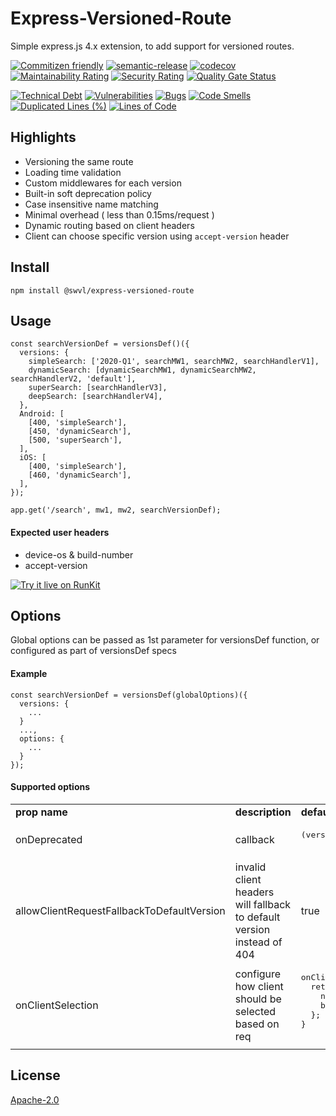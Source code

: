 # Express-Versioned-Route

Simple express.js 4.x extension, to add support for versioned routes.

[![Commitizen friendly](https://img.shields.io/badge/commitizen-friendly-brightgreen.svg)](http://commitizen.github.io/cz-cli/)
[![semantic-release](https://img.shields.io/badge/%20%20%F0%9F%93%A6%F0%9F%9A%80-semantic--release-e10079.svg)](https://github.com/semantic-release/semantic-release)
[![codecov](https://codecov.io/gh/swvl/express-versioned-route/branch/master/graph/badge.svg)](https://codecov.io/gh/swvl/express-versioned-route)
[![Maintainability Rating](https://sonarcloud.io/api/project_badges/measure?project=swvl_express-versioned-route&metric=sqale_rating)](https://sonarcloud.io/dashboard?id=swvl_express-versioned-route)
[![Security Rating](https://sonarcloud.io/api/project_badges/measure?project=swvl_express-versioned-route&metric=security_rating)](https://sonarcloud.io/dashboard?id=swvl_express-versioned-route)
[![Quality Gate Status](https://sonarcloud.io/api/project_badges/measure?project=swvl_express-versioned-route&metric=alert_status)](https://sonarcloud.io/dashboard?id=swvl_express-versioned-route)

[![Technical Debt](https://sonarcloud.io/api/project_badges/measure?project=swvl_express-versioned-route&metric=sqale_index)](https://sonarcloud.io/dashboard?id=swvl_express-versioned-route)
[![Vulnerabilities](https://sonarcloud.io/api/project_badges/measure?project=swvl_express-versioned-route&metric=vulnerabilities)](https://sonarcloud.io/dashboard?id=swvl_express-versioned-route)
[![Bugs](https://sonarcloud.io/api/project_badges/measure?project=swvl_express-versioned-route&metric=bugs)](https://sonarcloud.io/dashboard?id=swvl_express-versioned-route)
[![Code Smells](https://sonarcloud.io/api/project_badges/measure?project=swvl_express-versioned-route&metric=code_smells)](https://sonarcloud.io/dashboard?id=swvl_express-versioned-route)
[![Duplicated Lines (%)](https://sonarcloud.io/api/project_badges/measure?project=swvl_express-versioned-route&metric=duplicated_lines_density)](https://sonarcloud.io/dashboard?id=swvl_express-versioned-route)
[![Lines of Code](https://sonarcloud.io/api/project_badges/measure?project=swvl_express-versioned-route&metric=ncloc)](https://sonarcloud.io/dashboard?id=swvl_express-versioned-route)

## Highlights

- Versioning the same route
- Loading time validation
- Custom middlewares for each version
- Built-in soft deprecation policy
- Case insensitive name matching
- Minimal overhead ( less than 0.15ms/request )
- Dynamic routing based on client headers
- Client can choose specific version using `accept-version` header

## Install

`npm install @swvl/express-versioned-route`

## Usage

```
const searchVersionDef = versionsDef()({
  versions: {
    simpleSearch: ['2020-Q1', searchMW1, searchMW2, searchHandlerV1],
    dynamicSearch: [dynamicSearchMW1, dynamicSearchMW2, searchHandlerV2, 'default'],
    superSearch: [searchHandlerV3],
    deepSearch: [searchHandlerV4],
  },
  Android: [
    [400, 'simpleSearch'],
    [450, 'dynamicSearch'],
    [500, 'superSearch'],
  ],
  iOS: [
    [400, 'simpleSearch'],
    [460, 'dynamicSearch'],
  ],
});

app.get('/search', mw1, mw2, searchVersionDef);
```

#### Expected user headers

* device-os & build-number
* accept-version

[![Try it live on RunKit](https://badge.runkitcdn.com/@swvl/express-versioned-route.svg)](https://runkit.com/swvl/express-versioned-route)

## Options

Global options can be passed as 1st parameter for versionsDef function, or configured as part of versionsDef specs

#### Example
```
const searchVersionDef = versionsDef(globalOptions)({
  versions: {
    ...
  }
  ...,
  options: {
    ...
  }
});
```

#### Supported options

<table>
<tr>
  <td> <b> prop name </b> </td>
  <td> <b> description </b> </td>
  <td> <b> default </b> </td>
</tr>
  
<tr>
  <td> onDeprecated </td>
  <td> callback  </td>
  <td>
    <pre>
(versionName, req)=> {} 
    </pre>
  </td>
</tr>

<tr>
  <td> allowClientRequestFallbackToDefaultVersion </td>
  <td> invalid client headers will fallback to default version instead of 404 </td>
  <td> true </td>
</tr>

<tr>
  <td> onClientSelection </td>
  <td> configure how client should be selected based on req </td>
  <td> 
    <pre>
onClientSelection: req => {
  return {
    name: req.headers['device-os'],
    buildNumber: req.headers['build-number'],
  };
}
    </pre>
  </td>
</tr>
</table>


## License

[Apache-2.0](<https://tldrlegal.com/license/apache-license-2.0-(apache-2.0)>)
